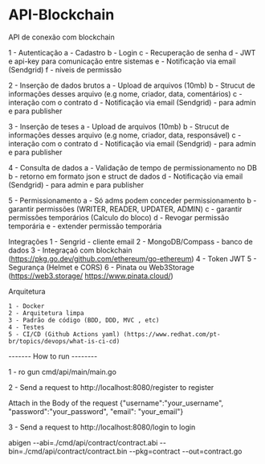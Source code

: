 # API-Blockchain
API de conexão com blockchain

1 - Autenticação
    a - Cadastro
    b - Login
    c - Recuperação de senha
    d - JWT e api-key para comunicação entre sistemas
    e - Notificação via email (Sendgrid)
    f - níveis de permissão

2 - Inserção de dados brutos
    a - Upload de arquivos (10mb)
    b - Strucut de informações desses arquivo (e.g nome, criador, data, comentários)
    c - interação com o contrato
    d - Notificação via email (Sendgrid) - para admin e para publisher

3 - Inserção de teses
    a - Upload de arquivos (10mb)
    b - Strucut de informações desses arquivo (e.g nome, criador, data, responsável)
    c - interação com o contrato
    d - Notificação via email (Sendgrid) - para admin e para publisher

4 - Consulta de dados
    a - Validação de tempo de permissionamento no DB
    b - retorno em formato json e struct de dados
    d - Notificação via email (Sendgrid) - para admin e para publisher

5 - Permissionamento
    a - Só adms podem conceder permissionamento
    b - garantir permissões (WRITER, READER, UPDATER, ADMIN)
    c - garantir permissões temporários (Calculo do bloco)
    d - Revogar permissão temporária
    e - extender permissão temporária


Integrações
    1 - Sengrid - cliente email
    2 - MongoDB/Compass - banco de dados
    3 - Integraçaõ com blockchain (https://pkg.go.dev/github.com/ethereum/go-ethereum)
    4 - Token JWT
    5 - Segurança (Helmet e CORS)
    6 - Pinata ou Web3Storage (https://web3.storage/ https://www.pinata.cloud/)

Arquitetura

    1 - Docker
    2 - Arquitetura limpa 
    3 - Padrão de código (BDD, DDD, MVC , etc)
    4 - Testes
    5 - CI/CD (Github Actions yaml) (https://www.redhat.com/pt-br/topics/devops/what-is-ci-cd)



------- How to run --------

1 - ro gun cmd/api/main/main.go

2 - Send a request to http://localhost:8080/register to register

Attach in the Body of the request
{"username":"your_username", "password":"your_password", "email": "your_email"}

3 - Send a request to http://localhost:8080/login to login

abigen --abi=./cmd/api/contract/contract.abi --bin=./cmd/api/contract/contract.bin --pkg=contract --out=contract.go